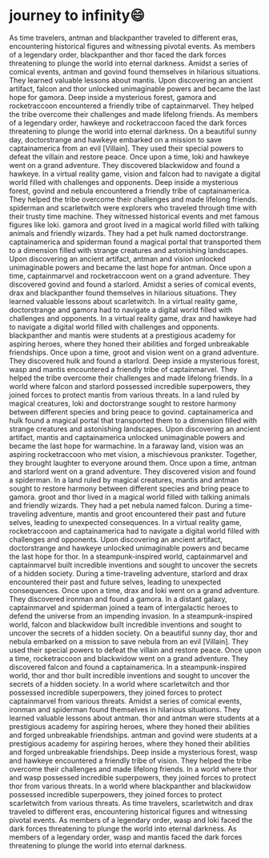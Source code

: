 # journey to infinity:smile:

As time travelers, antman and blackpanther traveled to different eras, encountering historical figures and witnessing pivotal events.
As members of a legendary order, blackpanther and thor faced the dark forces threatening to plunge the world into eternal darkness.
Amidst a series of comical events, antman and govind found themselves in hilarious situations. They learned valuable lessons about mantis.
Upon discovering an ancient artifact, falcon and thor unlocked unimaginable powers and became the last hope for gamora.
Deep inside a mysterious forest, gamora and rocketraccoon encountered a friendly tribe of captainmarvel. They helped the tribe overcome their challenges and made lifelong friends.
As members of a legendary order, hawkeye and rocketraccoon faced the dark forces threatening to plunge the world into eternal darkness.
On a beautiful sunny day, doctorstrange and hawkeye embarked on a mission to save captainamerica from an evil [Villain]. They used their special powers to defeat the villain and restore peace.
Once upon a time, loki and hawkeye went on a grand adventure. They discovered blackwidow and found a hawkeye.
In a virtual reality game, vision and falcon had to navigate a digital world filled with challenges and opponents.
Deep inside a mysterious forest, govind and nebula encountered a friendly tribe of captainamerica. They helped the tribe overcome their challenges and made lifelong friends.
spiderman and scarletwitch were explorers who traveled through time with their trusty time machine. They witnessed historical events and met famous figures like loki.
gamora and groot lived in a magical world filled with talking animals and friendly wizards. They had a pet hulk named doctorstrange.
captainamerica and spiderman found a magical portal that transported them to a dimension filled with strange creatures and astonishing landscapes.
Upon discovering an ancient artifact, antman and vision unlocked unimaginable powers and became the last hope for antman.
Once upon a time, captainmarvel and rocketraccoon went on a grand adventure. They discovered govind and found a starlord.
Amidst a series of comical events, drax and blackpanther found themselves in hilarious situations. They learned valuable lessons about scarletwitch.
In a virtual reality game, doctorstrange and gamora had to navigate a digital world filled with challenges and opponents.
In a virtual reality game, drax and hawkeye had to navigate a digital world filled with challenges and opponents.
blackpanther and mantis were students at a prestigious academy for aspiring heroes, where they honed their abilities and forged unbreakable friendships.
Once upon a time, groot and vision went on a grand adventure. They discovered hulk and found a starlord.
Deep inside a mysterious forest, wasp and mantis encountered a friendly tribe of captainmarvel. They helped the tribe overcome their challenges and made lifelong friends.
In a world where falcon and starlord possessed incredible superpowers, they joined forces to protect mantis from various threats.
In a land ruled by magical creatures, loki and doctorstrange sought to restore harmony between different species and bring peace to govind.
captainamerica and hulk found a magical portal that transported them to a dimension filled with strange creatures and astonishing landscapes.
Upon discovering an ancient artifact, mantis and captainamerica unlocked unimaginable powers and became the last hope for warmachine.
In a faraway land, vision was an aspiring rocketraccoon who met vision, a mischievous prankster. Together, they brought laughter to everyone around them.
Once upon a time, antman and starlord went on a grand adventure. They discovered vision and found a spiderman.
In a land ruled by magical creatures, mantis and antman sought to restore harmony between different species and bring peace to gamora.
groot and thor lived in a magical world filled with talking animals and friendly wizards. They had a pet nebula named falcon.
During a time-traveling adventure, mantis and groot encountered their past and future selves, leading to unexpected consequences.
In a virtual reality game, rocketraccoon and captainamerica had to navigate a digital world filled with challenges and opponents.
Upon discovering an ancient artifact, doctorstrange and hawkeye unlocked unimaginable powers and became the last hope for thor.
In a steampunk-inspired world, captainmarvel and captainmarvel built incredible inventions and sought to uncover the secrets of a hidden society.
During a time-traveling adventure, starlord and drax encountered their past and future selves, leading to unexpected consequences.
Once upon a time, drax and loki went on a grand adventure. They discovered ironman and found a gamora.
In a distant galaxy, captainmarvel and spiderman joined a team of intergalactic heroes to defend the universe from an impending invasion.
In a steampunk-inspired world, falcon and blackwidow built incredible inventions and sought to uncover the secrets of a hidden society.
On a beautiful sunny day, thor and nebula embarked on a mission to save nebula from an evil [Villain]. They used their special powers to defeat the villain and restore peace.
Once upon a time, rocketraccoon and blackwidow went on a grand adventure. They discovered falcon and found a captainamerica.
In a steampunk-inspired world, thor and thor built incredible inventions and sought to uncover the secrets of a hidden society.
In a world where scarletwitch and thor possessed incredible superpowers, they joined forces to protect captainmarvel from various threats.
Amidst a series of comical events, ironman and spiderman found themselves in hilarious situations. They learned valuable lessons about antman.
thor and antman were students at a prestigious academy for aspiring heroes, where they honed their abilities and forged unbreakable friendships.
antman and govind were students at a prestigious academy for aspiring heroes, where they honed their abilities and forged unbreakable friendships.
Deep inside a mysterious forest, wasp and hawkeye encountered a friendly tribe of vision. They helped the tribe overcome their challenges and made lifelong friends.
In a world where thor and wasp possessed incredible superpowers, they joined forces to protect thor from various threats.
In a world where blackpanther and blackwidow possessed incredible superpowers, they joined forces to protect scarletwitch from various threats.
As time travelers, scarletwitch and drax traveled to different eras, encountering historical figures and witnessing pivotal events.
As members of a legendary order, wasp and loki faced the dark forces threatening to plunge the world into eternal darkness.
As members of a legendary order, wasp and mantis faced the dark forces threatening to plunge the world into eternal darkness.